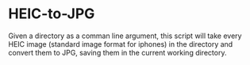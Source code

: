 # HEIC-to-JPG
Given a directory as a comman line argument, this script will take every HEIC image (standard image format for iphones) in the directory and convert them to JPG, saving them in the current working directory. 
